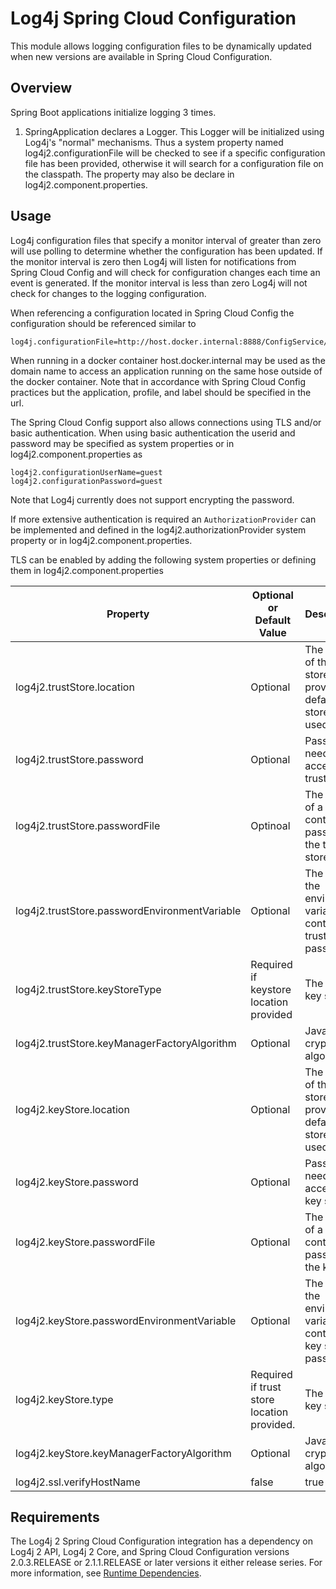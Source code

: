 <!-- vim: set syn=markdown : -->
<!--
    Licensed to the Apache Software Foundation (ASF) under one or more
    contributor license agreements.  See the NOTICE file distributed with
    this work for additional information regarding copyright ownership.
    The ASF licenses this file to You under the Apache License, Version 2.0
    (the "License"); you may not use this file except in compliance with
    the License.  You may obtain a copy of the License at

         http://www.apache.org/licenses/LICENSE-2.0

    Unless required by applicable law or agreed to in writing, software
    distributed under the License is distributed on an "AS IS" BASIS,
    WITHOUT WARRANTIES OR CONDITIONS OF ANY KIND, either express or implied.
    See the License for the specific language governing permissions and
    limitations under the License.
-->

# Log4j Spring Cloud Configuration

This module allows logging configuration files to be dynamically updated when new versions are available in
Spring Cloud Configuration. 

## Overview

Spring Boot applications initialize logging 3 times.
1. SpringApplication declares a Logger. This Logger will be initialized using Log4j's "normal" mechanisms. Thus 
a system property named log4j2.configurationFile will be checked to see if a specific configuration file has been
provided, otherwise it will search for a configuration file on the classpath. The property may also be declare 
in log4j2.component.properties. 

## Usage

Log4j configuration files that specify a monitor interval of greater than zero will use polling to determine
whether the configuration has been updated. If the monitor interval is zero then Log4j will listen for notifications
from Spring Cloud Config and will check for configuration changes each time an event is generated. If the 
monitor interval is less than zero Log4j will not check for changes to the logging configuration.

When referencing a configuration located in Spring Cloud Config the configuration should be referenced similar to

```
log4j.configurationFile=http://host.docker.internal:8888/ConfigService/sampleapp/default/master/log4j2.xml
```
When running in a docker container host.docker.internal may be used as the domain name to access an application
running on the same hose outside of the docker container. Note that in accordance with Spring Cloud Config
practices but the application, profile, and label should be specified in the url.

The Spring Cloud Config support also allows connections using TLS and/or basic authentication. When using basic 
authentication the userid and password may be specified as system properties or in log4j2.component.properties as

```
log4j2.configurationUserName=guest
log4j2.configurationPassword=guest
```
Note that Log4j currently does not support encrypting the password. 

If more extensive authentication is required an ```AuthorizationProvider``` can be implemented and defined in
the log4j2.authorizationProvider system property or in log4j2.component.properties.

TLS can be enabled by adding the following system properties or defining them in log4j2.component.properties

| Property      | Optional or Default Value | Description   |
| ------------- |-------|:-------------| 
| log4j2.trustStore.location  | Optional | The location of the trust store. If not provided the default trust store will be used.| 
| log4j2.trustStore.password  | Optional | Password needed to access the trust store. |
| log4j2.trustStore.passwordFile | Optinoal | The location of a file that contains the password for the trust store. |
| log4j2.trustStore.passwordEnvironmentVariable | Optional | The name of the environment variable that contains the trust store password. |
| log4j2.trustStore.keyStoreType | Required if keystore location provided | The type of key store.  |
| log4j2.trustStore.keyManagerFactoryAlgorithm | Optional | Java cryptographic algorithm. |
| log4j2.keyStore.location | Optional | The location of the key store. If not provided the default key store will be used.|
| log4j2.keyStore.password | Optional | Password needed to access the key store. | 
| log4j2.keyStore.passwordFile | Optional | The location of a file that contains the password for the key store. |
| log4j2.keyStore.passwordEnvironmentVariable | Optional | The name of the environment variable that contains the key store password.|
| log4j2.keyStore.type | Required if trust store location provided. | The type of key store. |
| log4j2.keyStore.keyManagerFactoryAlgorithm | Optional | Java cryptographic algorithm.  |
| log4j2.ssl.verifyHostName | false | true or false |



## Requirements

The Log4j 2 Spring Cloud Configuration integration has a dependency on Log4j 2 API, Log4j 2 Core, and 
Spring Cloud Configuration versions 2.0.3.RELEASE or 2.1.1.RELEASE or later versions it either release series.
For more information, see [Runtime Dependencies](../../runtime-dependencies.html).





